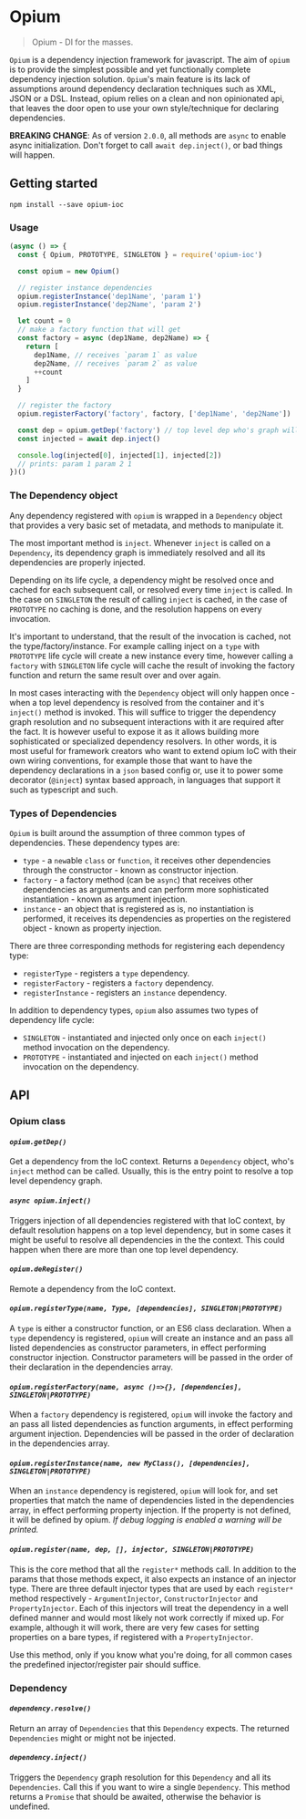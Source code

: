 # Opium

> Opium - DI for the masses.

`Opium` is a dependency injection framework for javascript. The aim of `opium` is to provide the simplest possible and yet functionally complete dependency injection solution.  `Opium`'s main feature is its lack of assumptions around dependency declaration techniques such as XML, JSON or a DSL. Instead, opium relies on a clean and non opinionated api, that leaves the door open to use your own style/technique for declaring dependencies.

**BREAKING CHANGE**: As of version `2.0.0`, all methods are `async` to enable async initialization. Don't forget to call `await dep.inject()`, or bad things will happen.

## Getting started

`npm install --save opium-ioc`

### Usage

```js
(async () => {
  const { Opium, PROTOTYPE, SINGLETON } = require('opium-ioc')

  const opium = new Opium()

  // register instance dependencies
  opium.registerInstance('dep1Name', 'param 1')
  opium.registerInstance('dep2Name', 'param 2')

  let count = 0
  // make a factory function that will get
  const factory = async (dep1Name, dep2Name) => {
    return [
      dep1Name, // receives `param 1` as value
      dep2Name, // receives `param 2` as value
      ++count
    ]
  }

  // register the factory
  opium.registerFactory('factory', factory, ['dep1Name', 'dep2Name'])

  const dep = opium.getDep('factory') // top level dep who's graph will be resolved
  const injected = await dep.inject()

  console.log(injected[0], injected[1], injected[2])
  // prints: param 1 param 2 1
})()
```

### The Dependency object

Any dependency registered with `opium` is wrapped in a `Dependency` object that provides a very basic set of metadata, and methods to manipulate it.

The most important method is `inject`. Whenever `inject` is called on a `Dependency`, its dependency graph is immediately resolved and all its dependencies are properly injected.

Depending on its life cycle, a dependency might be resolved once and cached for each subsequent call, or resolved every time `inject` is called. In the case on `SINGLETON` the result of calling `inject` is cached, in the case of `PROTOTYPE` no caching is done, and the resolution happens on every invocation.

It's important to understand, that the result of the invocation is cached, not the type/factory/instance. For example calling inject on a `type` with `PROTOTYPE` life cycle will create a new instance every time, however calling a `factory` with `SINGLETON` life cycle will cache the result of invoking the factory function and return the same result over and over again.

In most cases interacting with the `Dependency` object will only happen once - when a top level dependency is resolved from the container and it's `inject()` method is invoked. This will suffice to trigger the dependency graph resolution and no subsequent interactions with it are required after the fact. It is however useful to expose it as it allows building more sophisticated or specialized dependency resolvers. In other words, it is most useful for framework creators who want to extend opium IoC with their own wiring conventions, for example those that want to have the dependency declarations in a `json` based config or, use it to power some decorator (`@inject`) syntax based approach, in languages that support it such as typescript and such.

### Types of Dependencies

`Opium` is built around the assumption of three common types of dependencies. These dependency types are:

- `type` - a `new`able `class` or `function`, it receives other dependencies through the constructor - known as constructor injection.
- `factory` - a factory method (can be `async`) that receives other dependencies as arguments and can perform more sophisticated instantiation - known as argument injection.
- `instance` - an object that is registered as is, no instantiation is performed, it receives its dependencies as properties on the registered object - known as property injection.

There are three corresponding methods for registering each dependency type:

- `registerType` - registers a `type` dependency.
- `registerFactory` - registers a `factory` dependency.
- `registerInstance` - registers an `instance` dependency.

In addition to dependency types, `opium` also assumes two types of dependency life cycle:

- `SINGLETON` - instantiated and injected only once on each `inject()` method invocation on the dependency.
- `PROTOTYPE` - instantiated and injected on each `inject()` method invocation on the dependency.

## API

### Opium class

#### *`opium.getDep()`*

Get a dependency from the IoC context. Returns a `Dependency` object, who's `inject` method can be called. Usually, this is the entry point to resolve a top level dependency graph.

#### *`async opium.inject()`*

Triggers injection of all dependencies registered with that IoC context, by default resolution happens on a top level dependency, but in some cases it might be useful to resolve all dependencies in the the context. This could happen when there are more than one top level dependency.

#### *`opium.deRegister()`*

Remote a dependency from the IoC context.

#### *`opium.registerType(name, Type, [dependencies], SINGLETON|PROTOTYPE)`*

A `type` is either a constructor function, or an ES6 class declaration. When a `type` dependency is registered, `opium` will create an instance and an pass all listed dependencies as constructor parameters, in effect performing constructor injection. Constructor parameters will be passed in the order of their declaration in the dependencies array.

#### *`opium.registerFactory(name, async ()=>{}, [dependencies], SINGLETON|PROTOTYPE)`*

When a `factory` dependency is registered, `opium` will invoke the factory and an pass all listed dependencies as function arguments, in effect performing argument injection.  Dependencies will be passed in the order of declaration in the dependencies array.

#### *`opium.registerInstance(name, new MyClass(), [dependencies], SINGLETON|PROTOTYPE)`*

When an `instance` dependency is registered, `opium` will look for, and set properties that match the name of dependencies listed in the dependencies array, in effect performing property injection. If the property is not defined, it will be defined by opium. _If debug logging is enabled a warning will be printed._

#### *`opium.register(name, dep, [], injector, SINGLETON|PROTOTYPE)`*

This is the core method that all the `register*` methods call. In addition to the params that those methods expect, it also expects an instance  of an injector type. There are three default injector types that are used by each `register*` method respectively - `ArgumentInjector`, `ConstructorInjector` and `PropertyInjector`. Each of this injectors will treat the dependency in a well defined manner and would most likely not work correctly if mixed up. For example, although it will work, there are very few cases for setting properties on a bare types, if registered with a `PropertyInjector`.

Use this method, only if you know what you're doing, for all common cases the predefined injector/register pair should suffice.

### Dependency

#### *`dependency.resolve()`*

Return an array of `Dependencies` that this `Dependency` expects. The returned `Dependencies` might or might not be injected.

#### *`dependency.inject()`*

Triggers the `Dependency` graph resolution for this `Dependency` and all its `Dependencies`. Call this if you want to wire a single `Dependency`. This method returns a `Promise` that should be awaited, otherwise the behavior is undefined.
